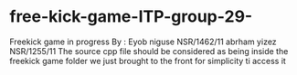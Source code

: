 # free-kick-game-ITP-group-29-


Freekick game in progress
By :
Eyob niguse NSR/1462/11
abrham yizez NSR/1255/11
The source cpp file should be considered as being inside the freekick game folder
we just brought to the front for simplicity ti access it

